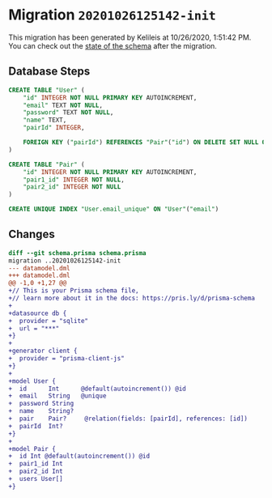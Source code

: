 # Migration `20201026125142-init`

This migration has been generated by Kelileis at 10/26/2020, 1:51:42 PM.
You can check out the [state of the schema](./schema.prisma) after the migration.

## Database Steps

```sql
CREATE TABLE "User" (
    "id" INTEGER NOT NULL PRIMARY KEY AUTOINCREMENT,
    "email" TEXT NOT NULL,
    "password" TEXT NOT NULL,
    "name" TEXT,
    "pairId" INTEGER,

    FOREIGN KEY ("pairId") REFERENCES "Pair"("id") ON DELETE SET NULL ON UPDATE CASCADE
)

CREATE TABLE "Pair" (
    "id" INTEGER NOT NULL PRIMARY KEY AUTOINCREMENT,
    "pair1_id" INTEGER NOT NULL,
    "pair2_id" INTEGER NOT NULL
)

CREATE UNIQUE INDEX "User.email_unique" ON "User"("email")
```

## Changes

```diff
diff --git schema.prisma schema.prisma
migration ..20201026125142-init
--- datamodel.dml
+++ datamodel.dml
@@ -1,0 +1,27 @@
+// This is your Prisma schema file,
+// learn more about it in the docs: https://pris.ly/d/prisma-schema
+
+datasource db {
+  provider = "sqlite"
+  url = "***"
+}
+
+generator client {
+  provider = "prisma-client-js"
+}
+
+model User {
+  id      Int      @default(autoincrement()) @id
+  email   String   @unique
+  password String
+  name    String?
+  pair    Pair?     @relation(fields: [pairId], references: [id])
+  pairId  Int?
+}
+
+model Pair {
+  id Int @default(autoincrement()) @id
+  pair1_id Int
+  pair2_id Int
+  users User[]
+}
```


